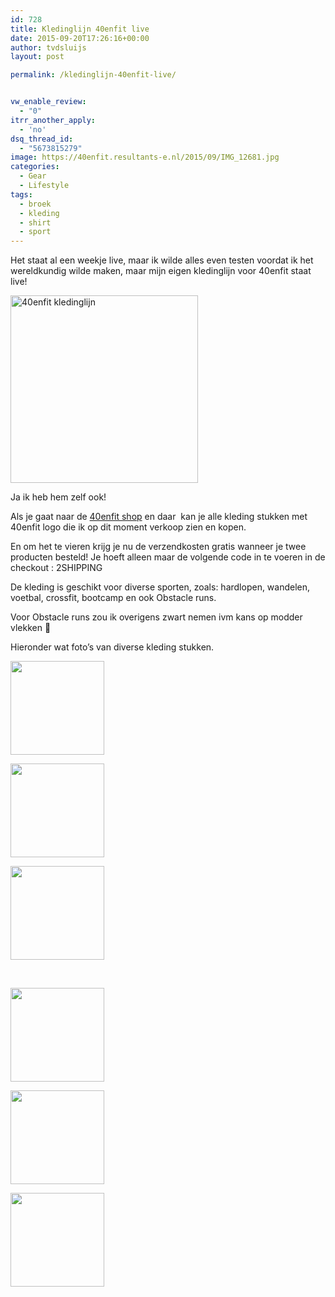 ```yaml
---
id: 728
title: Kledinglijn 40enfit live
date: 2015-09-20T17:26:16+00:00
author: tvdsluijs
layout: post

permalink: /kledinglijn-40enfit-live/


vw_enable_review:
  - "0"
itrr_another_apply:
  - 'no'
dsq_thread_id:
  - "5673815279"
image: https://40enfit.resultants-e.nl/2015/09/IMG_12681.jpg
categories:
  - Gear
  - Lifestyle
tags:
  - broek
  - kleding
  - shirt
  - sport
---
```

Het staat al een weekje live, maar ik wilde alles even testen voordat ik het wereldkundig wilde maken, maar mijn eigen kledinglijn voor 40enfit staat live!

<!--more-->

<div id="attachment_729" style="width: 300px" class="wp-caption alignleft">
  <a href="https://40enfit.resultants-e.nl/2015/09/IMG_1268.jpg"><img class="size-medium wp-image-729" src="https://40enfit.resultants-e.nl/2015/09/IMG_1268-300x300.jpg" alt="40enfit kledinglijn" width="300" height="300" srcset="https://40enfit.resultants-e.nl/2015/09/IMG_1268-300x300.jpg 300w, https://40enfit.resultants-e.nl/2015/09/IMG_1268-150x150.jpg 150w, https://40enfit.resultants-e.nl/2015/09/IMG_1268-80x80.jpg 80w, https://40enfit.resultants-e.nl/2015/09/IMG_1268-360x360.jpg 360w, https://40enfit.resultants-e.nl/2015/09/IMG_1268-750x750.jpg 750w, https://40enfit.resultants-e.nl/2015/09/IMG_1268.jpg 960w" sizes="(max-width: 300px) 100vw, 300px" /></a>
  
  <p class="wp-caption-text">
    Ja ik heb hem zelf ook!
  </p>
</div>

Als je gaat naar de [40enfit shop](https://shop.spreadshirt.nl/40enfit/) en daar  kan je alle kleding stukken met 40enfit logo die ik op dit moment verkoop zien en kopen.

En om het te vieren krijg je nu de verzendkosten gratis wanneer je twee producten besteld! Je hoeft alleen maar de volgende code in te voeren in de checkout : 2SHIPPING

De kleding is geschikt voor diverse sporten, zoals: hardlopen, wandelen, voetbal, crossfit, bootcamp en ook Obstacle runs.

Voor Obstacle runs zou ik overigens zwart nemen ivm kans op modder vlekken 🙂

Hieronder wat foto&#8217;s van diverse kleding stukken.

<div id='gallery-5' class='gallery galleryid-728 gallery-columns-3 gallery-size-thumbnail'>
  <dl class='gallery-item'>
    <dt class='gallery-icon landscape'>
      <a href='https://www.40enfit.nl/kledinglijn-40enfit-live/shirt_1/'><img width="150" height="150" src="https://40enfit.resultants-e.nl/2015/09/shirt_1-150x150.jpg" class="attachment-thumbnail size-thumbnail" alt="" srcset="https://40enfit.resultants-e.nl/2015/09/shirt_1-150x150.jpg 150w, https://40enfit.resultants-e.nl/2015/09/shirt_1-300x300.jpg 300w, https://40enfit.resultants-e.nl/2015/09/shirt_1-80x80.jpg 80w, https://40enfit.resultants-e.nl/2015/09/shirt_1-360x360.jpg 360w, https://40enfit.resultants-e.nl/2015/09/shirt_1.jpg 400w" sizes="(max-width: 150px) 100vw, 150px" /></a>
    </dt>
  </dl>
  
  <dl class='gallery-item'>
    <dt class='gallery-icon landscape'>
      <a href='https://www.40enfit.nl/kledinglijn-40enfit-live/broek_3/'><img width="150" height="150" src="https://40enfit.resultants-e.nl/2015/09/broek_3-150x150.jpg" class="attachment-thumbnail size-thumbnail" alt="" srcset="https://40enfit.resultants-e.nl/2015/09/broek_3-150x150.jpg 150w, https://40enfit.resultants-e.nl/2015/09/broek_3-300x300.jpg 300w, https://40enfit.resultants-e.nl/2015/09/broek_3-80x80.jpg 80w, https://40enfit.resultants-e.nl/2015/09/broek_3-360x360.jpg 360w, https://40enfit.resultants-e.nl/2015/09/broek_3.jpg 400w" sizes="(max-width: 150px) 100vw, 150px" /></a>
    </dt>
  </dl>
  
  <dl class='gallery-item'>
    <dt class='gallery-icon landscape'>
      <a href='https://www.40enfit.nl/kledinglijn-40enfit-live/broek_2/'><img width="150" height="150" src="https://40enfit.resultants-e.nl/2015/09/broek_2-150x150.jpg" class="attachment-thumbnail size-thumbnail" alt="" srcset="https://40enfit.resultants-e.nl/2015/09/broek_2-150x150.jpg 150w, https://40enfit.resultants-e.nl/2015/09/broek_2-300x300.jpg 300w, https://40enfit.resultants-e.nl/2015/09/broek_2-80x80.jpg 80w, https://40enfit.resultants-e.nl/2015/09/broek_2-360x360.jpg 360w, https://40enfit.resultants-e.nl/2015/09/broek_2.jpg 400w" sizes="(max-width: 150px) 100vw, 150px" /></a>
    </dt>
  </dl>
  
  <br style="clear: both" />
  
  <dl class='gallery-item'>
    <dt class='gallery-icon landscape'>
      <a href='https://www.40enfit.nl/kledinglijn-40enfit-live/shirt_3/'><img width="150" height="150" src="https://40enfit.resultants-e.nl/2015/09/shirt_3-150x150.jpg" class="attachment-thumbnail size-thumbnail" alt="" srcset="https://40enfit.resultants-e.nl/2015/09/shirt_3-150x150.jpg 150w, https://40enfit.resultants-e.nl/2015/09/shirt_3-300x300.jpg 300w, https://40enfit.resultants-e.nl/2015/09/shirt_3-80x80.jpg 80w, https://40enfit.resultants-e.nl/2015/09/shirt_3-360x360.jpg 360w, https://40enfit.resultants-e.nl/2015/09/shirt_3.jpg 400w" sizes="(max-width: 150px) 100vw, 150px" /></a>
    </dt>
  </dl>
  
  <dl class='gallery-item'>
    <dt class='gallery-icon landscape'>
      <a href='https://www.40enfit.nl/kledinglijn-40enfit-live/shirt_2/'><img width="150" height="150" src="https://40enfit.resultants-e.nl/2015/09/shirt_2-150x150.jpg" class="attachment-thumbnail size-thumbnail" alt="" srcset="https://40enfit.resultants-e.nl/2015/09/shirt_2-150x150.jpg 150w, https://40enfit.resultants-e.nl/2015/09/shirt_2-300x300.jpg 300w, https://40enfit.resultants-e.nl/2015/09/shirt_2-80x80.jpg 80w, https://40enfit.resultants-e.nl/2015/09/shirt_2-360x360.jpg 360w, https://40enfit.resultants-e.nl/2015/09/shirt_2.jpg 400w" sizes="(max-width: 150px) 100vw, 150px" /></a>
    </dt>
  </dl>
  
  <dl class='gallery-item'>
    <dt class='gallery-icon landscape'>
      <a href='https://www.40enfit.nl/kledinglijn-40enfit-live/broek_1/'><img width="150" height="150" src="https://40enfit.resultants-e.nl/2015/09/broek_1-150x150.jpg" class="attachment-thumbnail size-thumbnail" alt="" srcset="https://40enfit.resultants-e.nl/2015/09/broek_1-150x150.jpg 150w, https://40enfit.resultants-e.nl/2015/09/broek_1-300x300.jpg 300w, https://40enfit.resultants-e.nl/2015/09/broek_1-80x80.jpg 80w, https://40enfit.resultants-e.nl/2015/09/broek_1-360x360.jpg 360w, https://40enfit.resultants-e.nl/2015/09/broek_1.jpg 400w" sizes="(max-width: 150px) 100vw, 150px" /></a>
    </dt>
  </dl>
  
  <br style="clear: both" />
</div>

&nbsp;